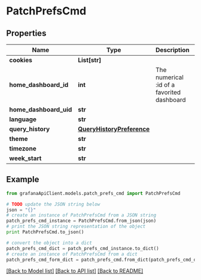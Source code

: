 # PatchPrefsCmd


## Properties
Name | Type | Description | Notes
------------ | ------------- | ------------- | -------------
**cookies** | **List[str]** |  | [optional] 
**home_dashboard_id** | **int** | The numerical :id of a favorited dashboard | [optional] [default to 0]
**home_dashboard_uid** | **str** |  | [optional] 
**language** | **str** |  | [optional] 
**query_history** | [**QueryHistoryPreference**](QueryHistoryPreference.md) |  | [optional] 
**theme** | **str** |  | [optional] 
**timezone** | **str** |  | [optional] 
**week_start** | **str** |  | [optional] 

## Example

```python
from grafanaApiClient.models.patch_prefs_cmd import PatchPrefsCmd

# TODO update the JSON string below
json = "{}"
# create an instance of PatchPrefsCmd from a JSON string
patch_prefs_cmd_instance = PatchPrefsCmd.from_json(json)
# print the JSON string representation of the object
print PatchPrefsCmd.to_json()

# convert the object into a dict
patch_prefs_cmd_dict = patch_prefs_cmd_instance.to_dict()
# create an instance of PatchPrefsCmd from a dict
patch_prefs_cmd_form_dict = patch_prefs_cmd.from_dict(patch_prefs_cmd_dict)
```
[[Back to Model list]](../README.md#documentation-for-models) [[Back to API list]](../README.md#documentation-for-api-endpoints) [[Back to README]](../README.md)


